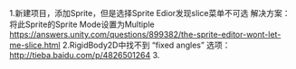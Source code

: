 1.新建项目，添加Sprite，但是选择Sprite Edior发现slice菜单不可选
   解决方案：将此Sprite的Sprite Mode设置为Multiple
   https://answers.unity.com/questions/899382/the-sprite-editor-wont-let-me-slice.html
2.RigidBody2D中找不到 “fixed angles” 选项：
   http://tieba.baidu.com/p/4826501264
3.
